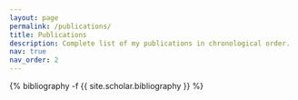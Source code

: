 ```yaml
---
layout: page
permalink: /publications/
title: Publications
description: Complete list of my publications in chronological order.
nav: true   
nav_order: 2
---
```

<!-- _pages/publications.md -->
<div class="publications">

{% bibliography -f {{ site.scholar.bibliography }} %}

</div>
